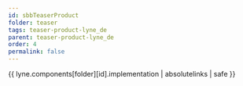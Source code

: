 ```yaml
---
id: sbbTeaserProduct
folder: teaser
tags: teaser-product-lyne_de
parent: teaser-product-lyne_de
order: 4
permalink: false  
---
```

{{ lyne.components[folder][id].implementation | absolutelinks | safe }}


